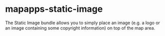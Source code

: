 # mapapps-static-image
The Static Image bundle allows you to simply place an image (e.g. a logo or an image containing some copyright information) on top of the map area.
